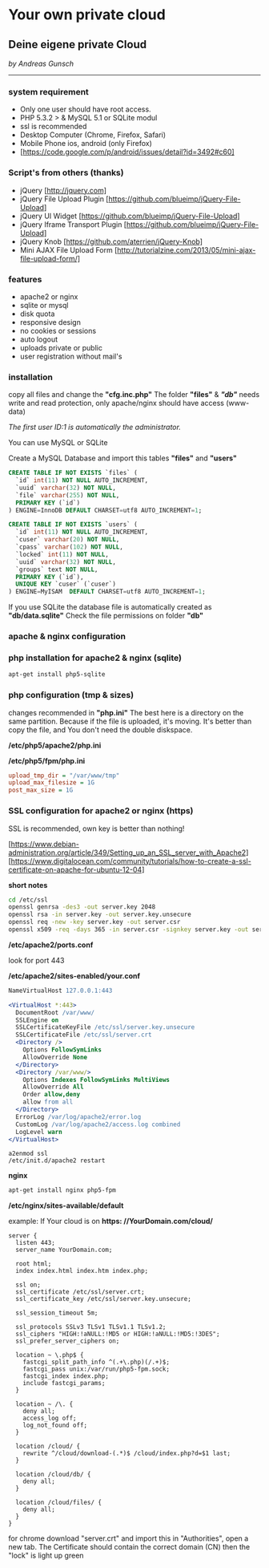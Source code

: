 # Your own private cloud
## Deine eigene private Cloud
*by Andreas Gunsch*

***

### system requirement

* Only one user should have root access.
* PHP 5.3.2 > & MySQL 5.1 or SQLite modul
* ssl is recommended
* Desktop Computer (Chrome, Firefox, Safari)
* Mobile Phone ios, android (only Firefox)
* [https://code.google.com/p/android/issues/detail?id=3492#c60]

### Script's from others (thanks)

- jQuery [http://jquery.com]
- jQuery File Upload Plugin [https://github.com/blueimp/jQuery-File-Upload]
- jQuery UI Widget [https://github.com/blueimp/jQuery-File-Upload]
- jQuery Iframe Transport Plugin [https://github.com/blueimp/jQuery-File-Upload]
- jQuery Knob [https://github.com/aterrien/jQuery-Knob]
- Mini AJAX File Upload Form [http://tutorialzine.com/2013/05/mini-ajax-file-upload-form/]

### features

* apache2 or nginx
* sqlite or mysql
* disk quota
* responsive design
* no cookies or sessions
* auto logout
* uploads private or public
* user registration without mail's

### installation

copy all files and change the **"cfg.inc.php"**
The folder **"files"** & ***"db"*** needs write and read protection,
only apache/nginx should have access (www-data)

*The first user ID:1 is automatically the administrator.*

You can use MySQL or SQLite

Create a MySQL Database and import this tables **"files"** and **"users"**

```sql
CREATE TABLE IF NOT EXISTS `files` (
  `id` int(11) NOT NULL AUTO_INCREMENT,
  `uuid` varchar(32) NOT NULL,
  `file` varchar(255) NOT NULL,
  PRIMARY KEY (`id`)
) ENGINE=InnoDB DEFAULT CHARSET=utf8 AUTO_INCREMENT=1;

CREATE TABLE IF NOT EXISTS `users` (
  `id` int(11) NOT NULL AUTO_INCREMENT,
  `cuser` varchar(20) NOT NULL,
  `cpass` varchar(102) NOT NULL,
  `locked` int(11) NOT NULL,
  `uuid` varchar(32) NOT NULL,
  `groups` text NOT NULL,
  PRIMARY KEY (`id`),
  UNIQUE KEY `cuser` (`cuser`)
) ENGINE=MyISAM  DEFAULT CHARSET=utf8 AUTO_INCREMENT=1;
```

If you use SQLite the database file is automatically created as **"db/data.sqlite"**
Check the file permissions on folder **"db"**

### apache & nginx configuration

### php installation for apache2 & nginx (sqlite)
```bash
apt-get install php5-sqlite
```

### php configuration (tmp & sizes)

changes recommended in **"php.ini"**
The best here is a directory on the same partition.
Because if the file is uploaded, it's moving.
It's better than copy the file, and You don't need the double diskspace.

**/etc/php5/apache2/php.ini**

**/etc/php5/fpm/php.ini**
```ini
upload_tmp_dir = "/var/www/tmp"
upload_max_filesize = 1G
post_max_size = 1G
```

### SSL configuration for apache2 or nginx (https)

SSL is recommended, own key is better than nothing!

[https://www.debian-administration.org/article/349/Setting_up_an_SSL_server_with_Apache2]
[https://www.digitalocean.com/community/tutorials/how-to-create-a-ssl-certificate-on-apache-for-ubuntu-12-04]

**short notes**
```bash
cd /etc/ssl
openssl genrsa -des3 -out server.key 2048
openssl rsa -in server.key -out server.key.unsecure
openssl req -new -key server.key -out server.csr
openssl x509 -req -days 365 -in server.csr -signkey server.key -out server.crt
```

**/etc/apache2/ports.conf**

look for port 443

**/etc/apache2/sites-enabled/your.conf**
```apache
NameVirtualHost 127.0.0.1:443

<VirtualHost *:443>
  DocumentRoot /var/www/
  SSLEngine on
  SSLCertificateKeyFile /etc/ssl/server.key.unsecure
  SSLCertificateFile /etc/ssl/server.crt
  <Directory />
    Options FollowSymLinks
    AllowOverride None
  </Directory>
  <Directory /var/www/>
    Options Indexes FollowSymLinks MultiViews
    AllowOverride All
    Order allow,deny
    allow from all
  </Directory>
  ErrorLog /var/log/apache2/error.log
  CustomLog /var/log/apache2/access.log combined
  LogLevel warn
</VirtualHost>
```
```
a2enmod ssl
/etc/init.d/apache2 restart
```

**nginx**
```bash
apt-get install nginx php5-fpm
```

**/etc/nginx/sites-available/default**

example: If Your cloud is on **https: //YourDomain.com/cloud/**
```nginx
server {
  listen 443;
  server_name YourDomain.com;

  root html;
  index index.html index.htm index.php;

  ssl on;
  ssl_certificate /etc/ssl/server.crt;
  ssl_certificate_key /etc/ssl/server.key.unsecure;

  ssl_session_timeout 5m;

  ssl_protocols SSLv3 TLSv1 TLSv1.1 TLSv1.2;
  ssl_ciphers "HIGH:!aNULL:!MD5 or HIGH:!aNULL:!MD5:!3DES";
  ssl_prefer_server_ciphers on;

  location ~ \.php$ {
    fastcgi_split_path_info ^(.+\.php)(/.+)$;
    fastcgi_pass unix:/var/run/php5-fpm.sock;
    fastcgi_index index.php;
    include fastcgi_params;
  }

  location ~ /\. {
    deny all;
    access_log off;
    log_not_found off;
  }

  location /cloud/ {
    rewrite ^/cloud/download-(.*)$ /cloud/index.php?d=$1 last;
  }

  location /cloud/db/ {
    deny all;
  }

  location /cloud/files/ {
    deny all;
  }
}
```
for chrome download "server.crt" and import this in "Authorities", open a new tab.
The Certificate should contain the correct domain (CN) then the "lock" is light up green
